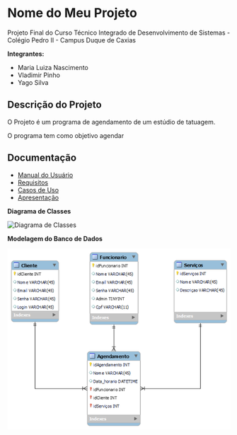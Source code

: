 # Nome do Meu Projeto

Projeto Final do Curso Técnico Integrado de Desenvolvimento de Sistemas - Colégio Pedro II - Campus Duque de Caxias

**Integrantes:**
 - Maria Luiza Nascimento
 - Vladimir Pinho
 - Yago Silva

 ## Descrição do Projeto

 O Projeto é um programa de agendamento de um estúdio de tatuagem.

O programa tem como objetivo agendar

## Documentação

- [Manual do Usuário](manual.md)
- [Requisitos](requisitos.md)
- [Casos de Uso](casos-de-uso.md)
- [Apresentação](apresentacao.pdf)

**Diagrama de Classes**

![Diagrama de Classes](diag.png)

**Modelagem do Banco de Dados**

![Diagrama de Banco de Dados](Diag-bd.png)
